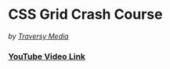 # CSS Grid Crash Course
_by [Traversy Media](https://www.youtube.com/channel/UC29ju8bIPH5as8OGnQzwJyA)_

### [YouTube Video Link](https://youtu.be/0xMQfnTU6oo)
